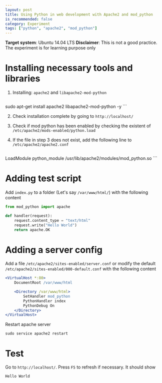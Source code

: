 ```yaml
---
layout: post
title: Using Python in web development with Apache2 and mod_python
is_recommended: false
category: Experiment
tags: ["python", "apache2", "mod_python"]
---
```


**Target system**: Ubuntu 14.04 LTS
**Disclaimer**: This is not a good practice. The experiment is for learning purpose only

# Installing necessary tools and libraries

1. Installing: `apache2` and `libapache2-mod-python`

    ```
sudo apt-get install apache2 libapache2-mod-python -y
    ```

2. Check installation complete by going to `http://localhost/`
3. Check if mod python has been enabled by checking the existent of `/etc/apache2/mods-enabled/python.load`
4. If the file in step 3 does not exist, add the following line to `/etc/apache2/apache2.conf`

    ```
LoadModule python_module /usr/lib/apache2/modules/mod_python.so
    ```

# Adding test script

Add `index.py` to a folder (Let's say `/var/www/html/`) with the following content

``` python
from mod_python import apache

def handler(request):
    request.content_type = "text/html"
    request.write("Hello World")
    return apache.OK
```

# Adding a server config

Add a file `/etc/apache2/sites-enabled/server.conf` or modify the default `/etc/apache2/sites-enabled/000-default.conf` with the following content

``` apache
<VirtualHost *:80>
    DocumentRoot /var/www/html

    <Directory /var/www/html>
        SetHandler mod_python
        PythonHandler index
        PythonDebug On
    </Directory>
</VirtualHost>
```

Restart apache server

```
sudo service apache2 restart
```

# Test

Go to `http://localhost/`. Press `F5` to refresh if necessary. It should show

```
Hello World
```
